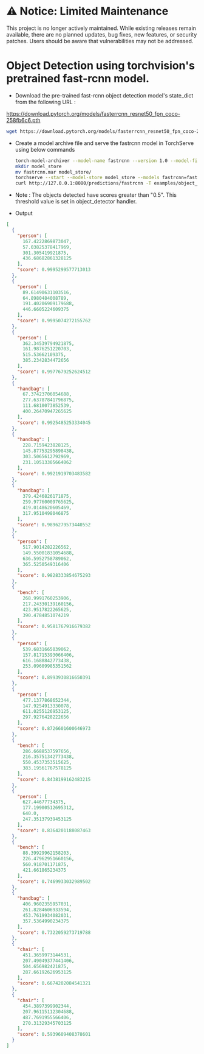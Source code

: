 # ⚠️ Notice: Limited Maintenance

This project is no longer actively maintained. While existing releases remain available, there are no planned updates, bug fixes, new features, or security patches. Users should be aware that vulnerabilities may not be addressed.

# Object Detection using torchvision's pretrained fast-rcnn model.

* Download the pre-trained fast-rcnn object detection model's state_dict from the following URL :

https://download.pytorch.org/models/fasterrcnn_resnet50_fpn_coco-258fb6c6.pth

```bash
wget https://download.pytorch.org/models/fasterrcnn_resnet50_fpn_coco-258fb6c6.pth
```

* Create a model archive file and serve the fastrcnn model in TorchServe using below commands

    ```bash
    torch-model-archiver --model-name fastrcnn --version 1.0 --model-file examples/object_detector/fast-rcnn/model.py --serialized-file fasterrcnn_resnet50_fpn_coco-258fb6c6.pth --handler object_detector --extra-files examples/object_detector/index_to_name.json
    mkdir model_store
    mv fastrcnn.mar model_store/
    torchserve --start --model-store model_store --models fastrcnn=fastrcnn.mar --disable-token-auth  --enable-model-api
    curl http://127.0.0.1:8080/predictions/fastrcnn -T examples/object_detector/persons.jpg
    ```
* Note : The objects detected have scores greater than "0.5". This threshold value is set in object_detector handler.

* Output

```json
[
  {
    "person": [
      167.4222869873047,
      57.03825378417969,
      301.305419921875,
      436.68682861328125
    ],
    "score": 0.9995299577713013
  },
  {
    "person": [
      89.61490631103516,
      64.8980484008789,
      191.40206909179688,
      446.6605224609375
    ],
    "score": 0.9995074272155762
  },
  {
    "person": [
      362.34539794921875,
      161.9876251220703,
      515.53662109375,
      385.2342834472656
    ],
    "score": 0.9977679252624512
  },
  {
    "handbag": [
      67.37423706054688,
      277.63787841796875,
      111.6810073852539,
      400.26470947265625
    ],
    "score": 0.9925485253334045
  },
  {
    "handbag": [
      228.7159423828125,
      145.87753295898438,
      303.5065612792969,
      231.10513305664062
    ],
    "score": 0.9921919703483582
  },
  {
    "handbag": [
      379.4246826171875,
      259.97760009765625,
      419.0148620605469,
      317.9510498046875
    ],
    "score": 0.9896279573440552
  },
  {
    "person": [
      517.9014282226562,
      149.55001831054688,
      636.5952758789062,
      365.5250549316406
    ],
    "score": 0.9828333854675293
  },
  {
    "bench": [
      268.9991760253906,
      217.24330139160156,
      423.9517822265625,
      390.4784851074219
    ],
    "score": 0.9581767916679382
  },
  {
    "person": [
      539.6831665039062,
      157.81715393066406,
      616.1688842773438,
      253.09609985351562
    ],
    "score": 0.8993930816650391
  },
  {
    "person": [
      477.1377868652344,
      147.9254913330078,
      611.0255126953125,
      297.9276428222656
    ],
    "score": 0.8726601600646973
  },
  {
    "bench": [
      286.6688537597656,
      216.35751342773438,
      550.4537353515625,
      383.19561767578125
    ],
    "score": 0.8438199162483215
  },
  {
    "person": [
      627.44677734375,
      177.19900512695312,
      640.0,
      247.35137939453125
    ],
    "score": 0.8364201188087463
  },
  {
    "bench": [
      88.39929962158203,
      226.47962951660156,
      560.918701171875,
      421.661865234375
    ],
    "score": 0.7469933032989502
  },
  {
    "handbag": [
      406.9602355957031,
      261.8284606933594,
      453.7619934082031,
      357.5364990234375
    ],
    "score": 0.7322059273719788
  },
  {
    "chair": [
      451.3659973144531,
      207.49049377441406,
      504.656982421875,
      287.66192626953125
    ],
    "score": 0.6674202084541321
  },
  {
    "chair": [
      454.3897399902344,
      207.96115112304688,
      487.7691955566406,
      270.31329345703125
    ],
    "score": 0.5939609408378601
  }
]
```
